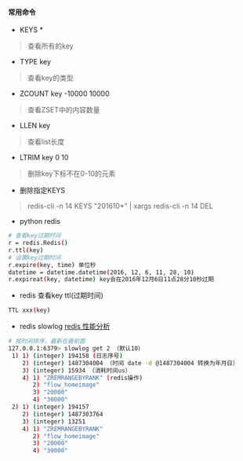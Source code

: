 #### 常用命令

* KEYS * 

> 查看所有的key

* TYPE key

> 查看key的类型

* ZCOUNT key -10000 10000

> 查看ZSET中的内容数量

* LLEN key 

> 查看list长度

* LTRIM key 0 10

> 删除key下标不在0-10的元素

* 删除指定KEYS 

> redis-cli -n 14 KEYS "201610*" | xargs redis-cli -n 14 DEL

* python redis 
``` bash
# 查看key过期时间
r = redis.Redis()
r.ttl(key)
# 设置key过期时间
r.expire(key, time) 单位秒
datetime = datetime.datetime(2016, 12, 6, 11, 28, 10)
r.expireat(key, datetime) key会在2016年12月6日11点28分10秒过期
```

* redis 查看key ttl(过期时间)
``` bash
TTL xxx(key)
```

* redis slowlog [redis 性能分析](http://www.zmonster.me/2015/12/16/redis-performance-analysis.html)
``` bash
# 按时间排序，最新在最前面
127.0.0.1:6379> slowlog get 2 （默认10）
 1) 1) (integer) 194158 (日志序号)
    2) (integer) 1487304004 （时间 date -d @1487304004 转换为年月日）
    3) (integer) 15934 （消耗时间us）
    4) 1) "ZREMRANGEBYRANK" (redis操作)
       2) "flow_homeimage"
       3) "20000"
       4) "30000"
 2) 1) (integer) 194157
    2) (integer) 1487303764
    3) (integer) 13251
    4) 1) "ZREMRANGEBYRANK"
       2) "flow_homeimage"
       3) "20000"
       4) "30000"
```
